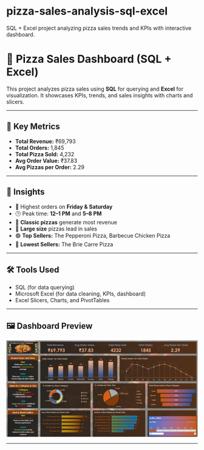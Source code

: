 # pizza-sales-analysis-sql-excel
SQL + Excel project analyzing pizza sales trends and KPIs with interactive dashboard.
# 🍕 Pizza Sales Dashboard (SQL + Excel)

This project analyzes pizza sales using **SQL** for querying and **Excel** for visualization. It showcases KPIs, trends, and sales insights with charts and slicers.

---

## 📌 Key Metrics

- **Total Revenue:** ₹69,793  
- **Total Orders:** 1,845  
- **Total Pizza Sold:** 4,232  
- **Avg Order Value:** ₹37.83  
- **Avg Pizzas per Order:** 2.29  

---

## 🧠 Insights

- 📅 Highest orders on **Friday & Saturday**
- 🕒 Peak time: **12–1 PM** and **5–8 PM**
- 🍕 **Classic pizzas** generate most revenue
- 🍕 **Large size** pizzas lead in sales
- 🟢 **Top Sellers:** The Pepperoni Pizza, Barbecue Chicken Pizza  
- 🔴 **Lowest Sellers:** The Brie Carre Pizza

---

## 🛠 Tools Used

- SQL (for data querying)
- Microsoft Excel (for data cleaning, KPIs, dashboard)
- Excel Slicers, Charts, and PivotTables

---
## 🖼 Dashboard Preview

![Pizza Dashboard](./Screenshot%202025-06-10%20160349.png)

---

